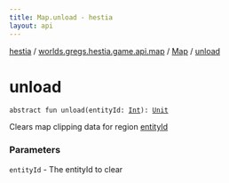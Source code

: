 ```yaml
---
title: Map.unload - hestia
layout: api
---
```


<div class='api-docs-breadcrumbs'><a href="../../index.html">hestia</a> / <a href="../index.html">worlds.gregs.hestia.game.api.map</a> / <a href="index.html">Map</a> / <a href="./unload.html">unload</a></div>

# unload

<div class="signature"><code><span class="keyword">abstract</span> <span class="keyword">fun </span><span class="identifier">unload</span><span class="symbol">(</span><span class="parameterName" id="worlds.gregs.hestia.game.api.map.Map$unload(kotlin.Int)/entityId">entityId</span><span class="symbol">:</span>&nbsp;<a href="https://kotlinlang.org/api/latest/jvm/stdlib/kotlin/-int/index.html"><span class="identifier">Int</span></a><span class="symbol">)</span><span class="symbol">: </span><a href="https://kotlinlang.org/api/latest/jvm/stdlib/kotlin/-unit/index.html"><span class="identifier">Unit</span></a></code></div>

Clears map clipping data for region <a href="unload.html#worlds.gregs.hestia.game.api.map.Map$unload(kotlin.Int)/entityId">entityId</a>

### Parameters

<code>entityId</code> - The entityId to clear
